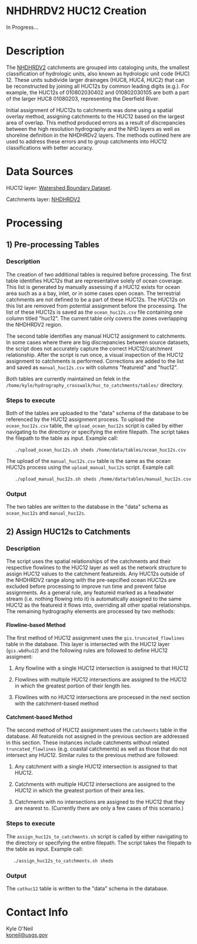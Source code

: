 NHDHRDV2 HUC12 Creation
=======================

In Progress...


# Description
The [NHDHRDV2](http://conte-ecology.github.io/shedsGisData/) catchments are 
grouped into cataloging units, the smallest classification of hydrologic units, 
also known as hydrologic unit code (HUC) 12. These units subdivide larger 
drainages (HUC8, HUC4, HUC2) that can be reconstructed by joining all HUC12s 
by common leading digits (e.g.). For example, the HUC12s of 010802030402 and 
010802030105 are both a part of the larger HUC8 01080203, representing the 
Deerfield River.

Initial assignment of HUC12s to catchments was done using a spatial overlay 
method, assigning catchments to the HUC12 based on the largest area of overlap. 
This method produced errors as a result of discrepancies between the high 
resolution hydrography and the NHD layers as well as shoreline definition in 
the NHDHRDv2 layers. The methods outlined here are used to address these 
errors and to group catchments into HUC12 classifications with better accuracy.


# Data Sources
HUC12 layer: [Watershed Boundary Dataset](http://nhd.usgs.gov/wbd.html). 

Catchments layer: [NHDHRDV2](http://conte-ecology.github.io/shedsGisData/)


# Processing

## 1) Pre-processing Tables

### Description
The creation of two additional tables is required before processing. The first 
table identifies HUC12s that are representative solely of ocean coverage. This 
list is generated by manually assessing if a HUC12 exists for ocean area such 
as a a bay, inlet, or in some cases open ocean. The terrestrial catchments are 
not defined to be a part of these HUC12s. The HUC12s on this list are removed 
from potential assignment before the processing. The list of these HUC12s is 
saved as the `ocean_huc12s.csv` file containing one column titled "huc12". The 
current table only covers the zones overlapping the NHDHRDV2 region.

The second table identifies any manual HUC12 assignment to catchments. In some 
cases where there are big discrepancies between source datasets, the script 
does not accurately capture the correct HUC12/catchment relationship. After the 
script is run once, a visual inspection of the HUC12 assignment to catchments 
is performed. Corrections are added to the list and saved as 
`manual_huc12s.csv` with columns "featureid" and "huc12".

Both tables are currently maintained on felek in the 
`/home/kyle/hydrography_crosswalk/huc_to_catchments/tables/` directory. 


### Steps to execute
Both of the tables are uploaded to the "data" schema of the database to be 
referenced by the HUC12 assignment process. To upload the `ocean_huc12s.csv` 
table, the `upload_ocean_huc12s` script is called by either navigating to the 
directory or specifying the entire filepath. The script takes the filepath to 
the table as input. Example call:

&nbsp;&nbsp;&nbsp;&nbsp;&nbsp; 
`./upload_ocean_huc12s.sh sheds /home/data/tables/ocean_huc12s.csv`

The upload of the `manual_huc12s.csv` table is the same as the ocean HUC12s 
process using the `upload_manual_huc12s` script. Example call:

&nbsp;&nbsp;&nbsp;&nbsp;&nbsp; 
`./upload_manual_huc12s.sh sheds /home/data/tables/manual_huc12s.csv`


### Output 
The two tables are written to the database in the "data" schema as 
`ocean_huc12s` and `manual_huc12s`.


## 2) Assign HUC12s to Catchments

### Description
The script uses the spatial relationships of the catchments and their 
respective flowlines to the HUC12 layer as well as the network structure to 
assign HUC12 values to the catchment featureids. Any HUC12s outside of the 
NHDHRDV2 range along with the pre-sepcified ocean HUC12s are excluded before 
processing to improve run time and prevent false assignments. As a general 
rule, any featureid marked as a headwater stream (i.e. nothing flowing into it) 
is automatically assigned to the same HUC12 as the featureid it flows into, 
overriding all other spatial relationships. The remaining hydrography elements 
are processed by two methods:

#### Flowline-based Method
The first method of HUC12 assignment uses the `gis.truncated_flowlines` table 
in the database. This layer is intersected with the HUC12 layer (`gis.wbdhu12`) 
and the following rules are followed to define HUC12 assigment:

1. Any flowline with a single HUC12 intersection is assigned to that HUC12

2. Flowlines with multiple HUC12 intersections are assigned to the HUC12 in 
which the greatest portion of their length lies.

3. Flowlines with no HUC12 intersections are processed in the next section with 
the catchment-based method

#### Catchment-based Method
The second method of HUC12 assignment uses the `catchments` table in the 
database. All featureids not assigned in the previous section are addressed in 
this section. These instances include catchments without related 
`truncated_flowlines` (e.g. coastal catchments) as well as those that do not 
intersect any HUC12. Similar rules to the previous method are followed:

1. Any catchment with a single HUC12 intersection is assigned to that HUC12. 

2. Catchments with multiple HUC12 intersections are assigned to the HUC12 in 
which the greatest portion of their area lies.

3. Catchments with no intersections are assigned to the HUC12 that they are 
nearest to. (Currently there are only a few cases of this scenario.)


### Steps to execute

The `assign_huc12s_to_catchments.sh` script is called by either navigating to 
the directory or specifying the entire filepath. The script takes the filepath 
to the table as input. Example call:

&nbsp;&nbsp;&nbsp;&nbsp;&nbsp;`./assign_huc12s_to_catchments.sh sheds`


### Output
The `cathuc12` table is written to the "data" schema in the database.


# Contact Info

Kyle O'Neil  
koneil@usgs.gov  

